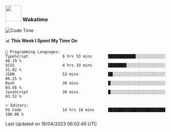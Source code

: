 ### <img src="https://media.giphy.com/media/VgCDAzcKvsR6OM0uWg/giphy.gif" width="50"> Wakatime

  <!--START_SECTION:waka-->
![Code Time](http://img.shields.io/badge/Code%20Time-1%2C369%20hrs%2022%20mins-blue)

📊 **This Week I Spent My Time On** 

```text
💬 Programming Languages: 
TypeScript               6 hrs 53 mins       ████████████░░░░░░░░░░░░░   48.19 % 
SCSS                     4 hrs 33 mins       ████████░░░░░░░░░░░░░░░░░   31.82 % 
JSON                     53 mins             ██░░░░░░░░░░░░░░░░░░░░░░░   06.25 % 
Bash                     30 mins             █░░░░░░░░░░░░░░░░░░░░░░░░   03.56 % 
JavaScript               30 mins             █░░░░░░░░░░░░░░░░░░░░░░░░   03.52 % 

🔥 Editors: 
VS Code                  14 hrs 18 mins      █████████████████████████   100.00 % 
```


 Last Updated on 16/04/2023 06:02:46 UTC
<!--END_SECTION:waka-->
